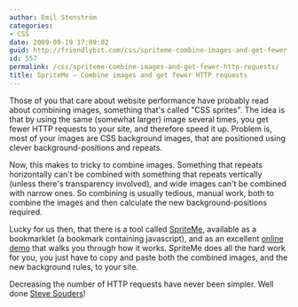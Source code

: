 ```yaml
---
author: Emil Stenström
categories:
- CSS
date: 2009-09-19 17:09:02
guid: http://friendlybit.com/css/spriteme-combine-images-and-get-fewer-http-requests/
id: 557
permalink: /css/spriteme-combine-images-and-get-fewer-http-requests/
title: SpriteMe – Combine images and get fewer HTTP requests
---
```


Those of you that care about website performance have probably read about combining images, something that's called "CSS sprites". The idea is that by using the same (somewhat larger) image several times, you get fewer HTTP requests to your site, and therefore speed it up. Problem is, most of your images are CSS background images, that are positioned using clever background-positions and repeats.

Now, this makes to tricky to combine images. Something that repeats horizontally can't be combined with something that repeats vertically (unless there's transparency involved), and wide images can't be combined with narrow ones. So combining is usually tedious, manual work, both to combine the images and then calculate the new background-positions required.

Lucky for us then, that there is a tool called [SpriteMe](http://spriteme.org/), available as a bookmarklet (a bookmark containing javascript), and as an excellent [online demo](http://spriteme.org/demo.php) that walks you through how it works. SpriteMe does all the hard work for you, you just have to copy and paste both the combined images, and the new background rules, to your site.

Decreasing the number of HTTP requests have never been simpler. Well done [Steve Souders](http://www.stevesouders.com/)!
